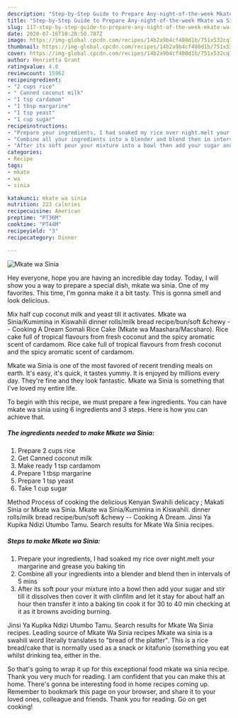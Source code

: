 ```yaml
---
description: "Step-by-Step Guide to Prepare Any-night-of-the-week Mkate wa Sinia"
title: "Step-by-Step Guide to Prepare Any-night-of-the-week Mkate wa Sinia"
slug: 117-step-by-step-guide-to-prepare-any-night-of-the-week-mkate-wa-sinia
date: 2020-07-16T10:28:50.787Z
image: https://img-global.cpcdn.com/recipes/14b2a9b4cf480d1b/751x532cq70/mkate-wa-sinia-recipe-main-photo.jpg
thumbnail: https://img-global.cpcdn.com/recipes/14b2a9b4cf480d1b/751x532cq70/mkate-wa-sinia-recipe-main-photo.jpg
cover: https://img-global.cpcdn.com/recipes/14b2a9b4cf480d1b/751x532cq70/mkate-wa-sinia-recipe-main-photo.jpg
author: Henrietta Grant
ratingvalue: 4.8
reviewcount: 15962
recipeingredient:
- "2 cups rice"
- " Canned coconut milk"
- "1 tsp cardamom"
- "1 tbsp margarine"
- "1 tsp yeast"
- "1 cup sugar"
recipeinstructions:
- "Prepare your ingredients, I had soaked my rice over night.melt your margarine and grease you baking tin"
- "Combine all your ingredients into a blender and blend then in intervals of 5 mins"
- "After its soft pour your mixture into a bowl then add your sugar and stir till it dissolves then cover it with clinfilm and let it stay for about half an hour then transfer it into a baking tin cook it for 30 to 40 min checking at it as it browns avoiding burning."
categories:
- Recipe
tags:
- mkate
- wa
- sinia

katakunci: mkate wa sinia 
nutrition: 223 calories
recipecuisine: American
preptime: "PT36M"
cooktime: "PT44M"
recipeyield: "3"
recipecategory: Dinner

---
```



![Mkate wa Sinia](https://img-global.cpcdn.com/recipes/14b2a9b4cf480d1b/751x532cq70/mkate-wa-sinia-recipe-main-photo.jpg)

Hey everyone, hope you are having an incredible day today. Today, I will show you a way to prepare a special dish, mkate wa sinia. One of my favorites. This time, I'm gonna make it a bit tasty. This is gonna smell and look delicious.

Mix half cup coconut milk and yeast till it activates. Mkate wa Sinia/Kumimina in Kiswahili dinner rolls/milk bread recipe/bun/soft &amp;chewy -- Cooking A Dream Somali Rice Cake (Mkate wa Maashara/Macsharo). Rice cake full of tropical flavours from fresh coconut and the spicy aromatic scent of cardamom. Rice cake full of tropical flavours from fresh coconut and the spicy aromatic scent of cardamom.

Mkate wa Sinia is one of the most favored of recent trending meals on earth. It's easy, it's quick, it tastes yummy. It is enjoyed by millions every day. They're fine and they look fantastic. Mkate wa Sinia is something that I've loved my entire life.


To begin with this recipe, we must prepare a few ingredients. You can have mkate wa sinia using 6 ingredients and 3 steps. Here is how you can achieve that.

<!--inarticleads1-->

##### The ingredients needed to make Mkate wa Sinia:

1. Prepare 2 cups rice
1. Get  Canned coconut milk
1. Make ready 1 tsp cardamom
1. Prepare 1 tbsp margarine
1. Prepare 1 tsp yeast
1. Take 1 cup sugar


Method Process of cooking the delicious Kenyan Swahili delicacy ; Makati Sinia or Mkate wa Sinia. Mkate wa Sinia/Kumimina in Kiswahili. dinner rolls/milk bread recipe/bun/soft &amp;chewy -- Cooking A Dream. Jinsi Ya Kupika Ndizi Utumbo Tamu. Search results for Mkate Wa Sinia recipes. 

<!--inarticleads2-->

##### Steps to make Mkate wa Sinia:

1. Prepare your ingredients, I had soaked my rice over night.melt your margarine and grease you baking tin
1. Combine all your ingredients into a blender and blend then in intervals of 5 mins
1. After its soft pour your mixture into a bowl then add your sugar and stir till it dissolves then cover it with clinfilm and let it stay for about half an hour then transfer it into a baking tin cook it for 30 to 40 min checking at it as it browns avoiding burning.


Jinsi Ya Kupika Ndizi Utumbo Tamu. Search results for Mkate Wa Sinia recipes. Leading source of Mkate Wa Sinia recipes Mkate wa sinia is a swahili word literally translates to &#34;bread of the platter&#34;. This is a rice bread/cake that is normally used as a snack or kitafunio (something you eat whilst drinking tea, either in the. 

So that's going to wrap it up for this exceptional food mkate wa sinia recipe. Thank you very much for reading. I am confident that you can make this at home. There's gonna be interesting food in home recipes coming up. Remember to bookmark this page on your browser, and share it to your loved ones, colleague and friends. Thank you for reading. Go on get cooking!
